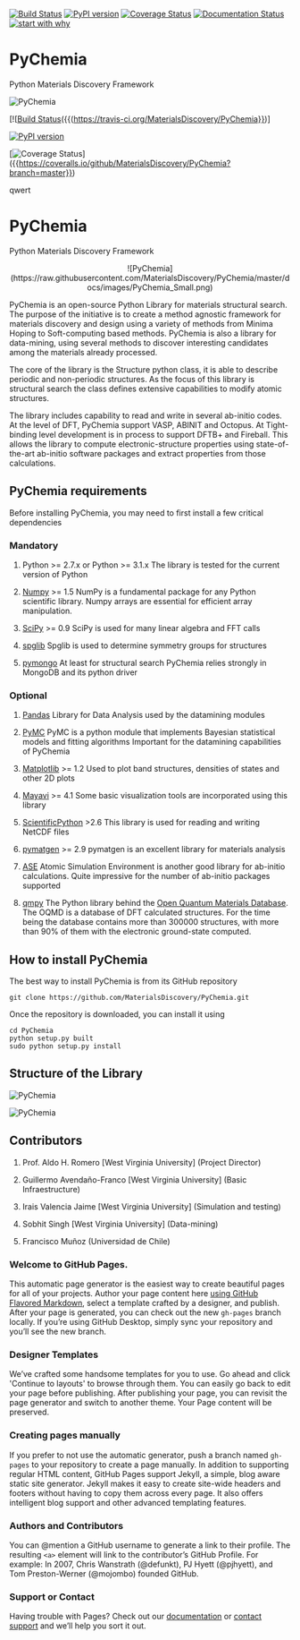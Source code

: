 [![Build Status](https://travis-ci.org/MaterialsDiscovery/PyChemia.svg?branch=master)](https://travis-ci.org/MaterialsDiscovery/PyChemia)
[![PyPI version](https://badge.fury.io/py/pychemia.svg)](https://badge.fury.io/py/pychemia)
[![Coverage Status](https://coveralls.io/repos/github/MaterialsDiscovery/PyChemia/badge.svg?branch=master)](https://coveralls.io/github/MaterialsDiscovery/PyChemia?branch=master)
[![Documentation Status](https://readthedocs.org/projects/pychemia/badge/?version=latest)](http://pychemia.readthedocs.io/en/latest/?badge=latest)
[![start with why](https://img.shields.io/badge/start%20with-why%3F-brightgreen.svg?style=flat)](http://www.ted.com/talks/simon_sinek_how_great_leaders_inspire_action)

PyChemia
========

Python Materials Discovery Framework

![PyChemia](https://raw.githubusercontent.com/MaterialsDiscovery/PyChemia/master/docs/images/PyChemia_Small.png)


[![[Build Status](https://travis-ci.org/MaterialsDiscovery/PyChemia.svg?branch=master)({{(https://travis-ci.org/MaterialsDiscovery/PyChemia}})]


[![PyPI version](https://badge.fury.io/py/pychemia.svg)]({{https://badge.fury.io/py/pychemia}})

[![Coverage Status](https://coveralls.io/repos/github/MaterialsDiscovery/PyChemia/badge.svg?branch=master)]
({{https://coveralls.io/github/MaterialsDiscovery/PyChemia?branch=master}})

qwert

PyChemia
========

Python Materials Discovery Framework

<center>
![PyChemia](https://raw.githubusercontent.com/MaterialsDiscovery/PyChemia/master/docs/images/PyChemia_Small.png)
</center>

PyChemia is an open-source Python Library for materials structural search. The purpose of the initiative is to create
a method agnostic framework for materials discovery and design using a variety of methods from Minima Hoping to
Soft-computing based methods. PyChemia is also a library for data-mining, using several methods to discover interesting
candidates among the materials already processed.

The core of the library is the Structure python class, it is able to describe periodic and non-periodic structures.
As the focus of this library is structural search the class defines extensive capabilities to modify atomic structures.

The library includes capability to read and write in several ab-initio codes. At the level of DFT, PyChemia support
VASP, ABINIT and Octopus. At Tight-binding level development is in process to support DFTB+ and Fireball.
This allows the library to compute electronic-structure properties using state-of-the-art ab-initio software packages
and extract properties from those calculations.

PyChemia requirements
---------------------

Before installing PyChemia, you may need to first install a few critical dependencies

### Mandatory

1. Python >= 2.7.x or Python >= 3.1.x
   The library is tested for the current version of Python

2. [Numpy](http://www.numpy.org/ "Numpy") >= 1.5
   NumPy is a fundamental package for any Python scientific library.
   Numpy arrays are essential for efficient array manipulation.

3. [SciPy](http://scipy.org/ "SciPy") >= 0.9
   SciPy is used for many linear algebra and FFT calls

4. [spglib](http://spglib.sourceforge.net/)
   Spglib is used to determine symmetry groups for structures

5. [pymongo](http://api.mongodb.org/python/current/)
   At least for structural search PyChemia relies strongly in MongoDB and its
   python driver

### Optional

1. [Pandas](http://pandas.pydata.org/ "Pandas")
   Library for Data Analysis used by the datamining modules

1. [PyMC](http://pymc-devs.github.io/pymc/index.html)
   PyMC is a python module that implements Bayesian statistical models and fitting algorithms
   Important for the datamining capabilities of PyChemia

1. [Matplotlib](http://matplotlib.org/  "Matplotlib") >= 1.2
   Used to plot band structures, densities of states and other 2D plots

1. [Mayavi](http://docs.enthought.com/mayavi/mayavi/ "Mayavi") >= 4.1
   Some basic visualization tools are incorporated using this library

1. [ScientificPython](http://dirac.cnrs-orleans.fr/plone/software/scientificpython/overview/ "Scientific Python") >2.6
   This library is used for reading and writing NetCDF files

1. [pymatgen](http://www.pymatgen.org "pymatgen") >= 2.9
   pymatgen is an excellent library for materials analysis

1. [ASE](https://wiki.fysik.dtu.dk/ase/ "Atomic Simulation Environment")
   Atomic Simulation Environment is another good library for ab-initio calculations.
   Quite impressive for the number of ab-initio packages supported

1. [qmpy](http://oqmd.org/static/docs/index.html "qmpy")
   The Python library behind the [Open Quantum Materials Database](http://oqmd.org).
   The OQMD is a database of DFT calculated structures.
   For the time being the database contains more than 300000 structures, with more than
   90% of them with the electronic ground-state computed.

How to install PyChemia
-----------------------

The best way to install PyChemia is from its GitHub repository

    git clone https://github.com/MaterialsDiscovery/PyChemia.git

Once the repository is downloaded, you can install it using

    cd PyChemia
    python setup.py built
    sudo python setup.py install

Structure of the Library
------------------------

![PyChemia](https://raw.githubusercontent.com/MaterialsDiscovery/PyChemia/master/docs/images/PyChemia_code.png)

![PyChemia](https://raw.githubusercontent.com/MaterialsDiscovery/PyChemia/master/docs/images/PyChemia_workflow.png)

Contributors
------------

1. Prof. Aldo H. Romero [West Virginia University] (Project Director)

1. Guillermo Avendaño-Franco [West Virginia University] (Basic Infraestructure)

1. Irais Valencia Jaime [West Virginia University] (Simulation and testing)

1. Sobhit Singh [West Virginia University] (Data-mining)

1. Francisco Muñoz (Universidad de Chile)




### Welcome to GitHub Pages.
This automatic page generator is the easiest way to create beautiful pages for all of your projects. Author your page content here [using GitHub Flavored Markdown](https://guides.github.com/features/mastering-markdown/), select a template crafted by a designer, and publish. After your page is generated, you can check out the new `gh-pages` branch locally. If you’re using GitHub Desktop, simply sync your repository and you’ll see the new branch.

### Designer Templates
We’ve crafted some handsome templates for you to use. Go ahead and click 'Continue to layouts' to browse through them. You can easily go back to edit your page before publishing. After publishing your page, you can revisit the page generator and switch to another theme. Your Page content will be preserved.

### Creating pages manually
If you prefer to not use the automatic generator, push a branch named `gh-pages` to your repository to create a page manually. In addition to supporting regular HTML content, GitHub Pages support Jekyll, a simple, blog aware static site generator. Jekyll makes it easy to create site-wide headers and footers without having to copy them across every page. It also offers intelligent blog support and other advanced templating features.

### Authors and Contributors
You can @mention a GitHub username to generate a link to their profile. The resulting `<a>` element will link to the contributor’s GitHub Profile. For example: In 2007, Chris Wanstrath (@defunkt), PJ Hyett (@pjhyett), and Tom Preston-Werner (@mojombo) founded GitHub.

### Support or Contact
Having trouble with Pages? Check out our [documentation](https://help.github.com/pages) or [contact support](https://github.com/contact) and we’ll help you sort it out.
